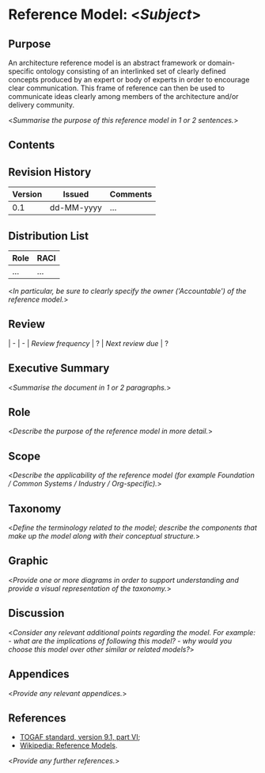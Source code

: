 # Reference Model: <_Subject_>


## Purpose

An architecture reference model is an abstract framework or domain-specific ontology consisting of an interlinked set of clearly defined concepts produced by an expert or body of experts in order to encourage clear communication. This frame of reference can then be used to communicate ideas clearly among members of the architecture and/or delivery community.

<_Summarise the purpose of this reference model in 1 or 2 sentences._>


## Contents

<!--TOC max3-->


## Revision History

| Version | Issued     | Comments
| -       | -          | -
|     0.1 | dd-MM-yyyy | …


## Distribution List

| Role | RACI
| -    | -
| …    | …

<_In particular, be sure to clearly specify the owner ('Accountable') of the reference model._>


## Review

| -                  | -
| *Review frequency* | ?
| *Next review due*  | ?


## Executive Summary

<_Summarise the document in 1 or 2 paragraphs._>


## Role

<_Describe the purpose of the reference model in more detail._>


## Scope

<_Describe the applicability of the reference model (for example Foundation / Common Systems / Industry / Org-specific)._>


## Taxonomy

<_Define the terminology related to the model; describe the components that make up the model along with their conceptual structure._>


## Graphic

<_Provide one or more diagrams in order to support understanding and provide a visual representation of the taxonomy._>


## Discussion

<_Consider any relevant additional points regarding the model. For example:
    - what are the implications of following this model?
    - why would you choose this model over other similar or related models?_>


## Appendices

<_Provide any relevant appendices._>


## References

- [TOGAF standard, version 9.1, part VI](http://pubs.opengroup.org/architecture/togaf9-doc/arch/toc-pt6.html);
- [Wikipedia: Reference Models](https://en.wikipedia.org/wiki/Reference_model).

<_Provide any further references._>
